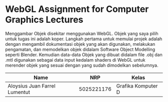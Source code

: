 # WebGL Assignment for Computer Graphics Lectures

Menggambar Objek disekitar menggunakan WebGL. Objek yang saya pilih untuk tugas ini adalah koper. Langkah pertama untuk memulai projek adalah dengan mengambil dokumentasi objek yang akan digunakan, melakukan pengamatan, dan memodelkan objek didalam Software Object Modelling seperti Blender. Kemudian data-data Objek yang dibuat didalam file .obj dan .mtl digunakan sebagai data input kedalam shaders di WebGL untuk merender objek yang sesuai dengan yang sudah dimodelkan sebelumnya.

| Name           | NRP        | Kelas     |
| ---            | ---        | ----------|
| Aloysius Juan Farrel Lumentut| 5025221176 | Grafika Komputer D |
